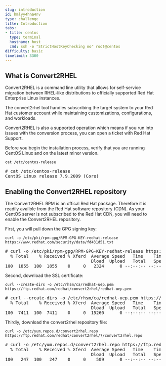```yaml
---
slug: introduction
id: hmlyy4hna4nv
type: challenge
title: Introduction
tabs:
- title: centos
  type: terminal
  hostname: host
  cmd: ssh -o "StrictHostKeyChecking no" root@centos
difficulty: basic
timelimit: 3300
---
```


## What is Convert2RHEL

Convert2RHEL is a command line utility that allows for self-service migration between RHEL-like distributions to officially supported Red Hat Enterprise Linux instances.

The convert2rhel tool handles subscribing the target system to your Red Hat customer account while maintaining customizations, configurations, and workloads.

Convert2RHEL is also a supported operation which means if you run into issues with the conversion process, you can open a ticket with Red Hat Support.

Before you begin the installation process, verify that you are running CentOS Linux and on the latest minor version.

```bash,run
cat /etc/centos-release

```

<pre class='file'>
# cat /etc/centos-release
CentOS Linux release 7.9.2009 (Core)
</pre>

## Enabling the Convert2RHEL repository

The Convert2RHEL RPM is an offical Red Hat package. Therefore it is readily availble from the Red Hat software repository (CDN). As your CentOS server is not subscribed to the Red Hat CDN, you will need to enable the Convert2RHEL repository.

First, you will pull down the GPG signing key:

```bash,run
curl -o /etc/pki/rpm-gpg/RPM-GPG-KEY-redhat-release https://www.redhat.com/security/data/fd431d51.txt

```

<pre class='file'>
# curl -o /etc/pki/rpm-gpg/RPM-GPG-KEY-redhat-release https://www.redhat.com/security/data/fd431d51.txt
  % Total    % Received % Xferd  Average Speed   Time    Time     Time  Current
                                 Dload  Upload   Total   Spent    Left  Speed
100  1855  100  1855    0     0   2324      0 --:--:-- --:--:-- --:--:--  2324
</pre>

Second, download the SSL certificate:

```bash,run
curl --create-dirs -o /etc/rhsm/ca/redhat-uep.pem https://ftp.redhat.com/redhat/convert2rhel/redhat-uep.pem

```

<pre class='file'>
# curl --create-dirs -o /etc/rhsm/ca/redhat-uep.pem https://ftp.redhat.com/redhat/convert2rhel/redhat-uep.pem
  % Total    % Received % Xferd  Average Speed   Time    Time     Time  Current
                                 Dload  Upload   Total   Spent    Left  Speed
100  7411  100  7411    0     0  15260      0 --:--:-- --:--:-- --:--:-- 15280
</pre>

Thirdly, download the convert2rhel repository file:

```bash,run
curl -o /etc/yum.repos.d/convert2rhel.repo https://ftp.redhat.com/redhat/convert2rhel/7/convert2rhel.repo

```

<pre class='file'>
# curl -o /etc/yum.repos.d/convert2rhel.repo https://ftp.redhat.com/redhat/convert2rhel/7/convert2rhel.repo
  % Total    % Received % Xferd  Average Speed   Time    Time     Time  Current
                                 Dload  Upload   Total   Spent    Left  Speed
100   247  100   247    0     0    509      0 --:--:-- --:--:-- --:--:--   510
</pre>
